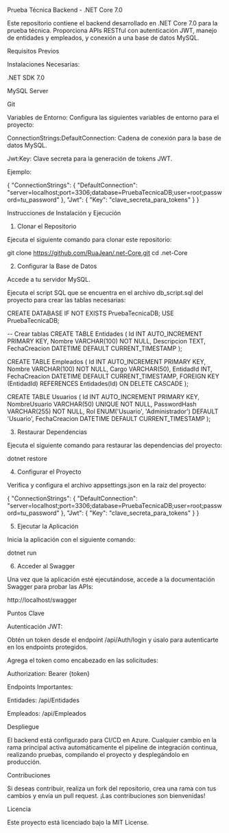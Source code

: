 Prueba Técnica Backend - .NET Core 7.0

Este repositorio contiene el backend desarrollado en .NET Core 7.0 para la prueba técnica. Proporciona APIs RESTful con autenticación JWT, manejo de entidades y empleados, y conexión a una base de datos MySQL.

Requisitos Previos

Instalaciones Necesarias:

.NET SDK 7.0

MySQL Server

Git

Variables de Entorno:
Configura las siguientes variables de entorno para el proyecto:

ConnectionStrings:DefaultConnection: Cadena de conexión para la base de datos MySQL.

Jwt:Key: Clave secreta para la generación de tokens JWT.

Ejemplo:

{
    "ConnectionStrings": {
        "DefaultConnection": "server=localhost;port=3306;database=PruebaTecnicaDB;user=root;password=tu_password"
    },
    "Jwt": {
        "Key": "clave_secreta_para_tokens"
    }
}

Instrucciones de Instalación y Ejecución

1. Clonar el Repositorio

Ejecuta el siguiente comando para clonar este repositorio:

git clone https://github.com/RuaJean/.net-Core.git
cd .net-Core

2. Configurar la Base de Datos

Accede a tu servidor MySQL.

Ejecuta el script SQL que se encuentra en el archivo db_script.sql del proyecto para crear las tablas necesarias:

CREATE DATABASE IF NOT EXISTS PruebaTecnicaDB;
USE PruebaTecnicaDB;

-- Crear tablas
CREATE TABLE Entidades (
    Id INT AUTO_INCREMENT PRIMARY KEY,
    Nombre VARCHAR(100) NOT NULL,
    Descripcion TEXT,
    FechaCreacion DATETIME DEFAULT CURRENT_TIMESTAMP
);

CREATE TABLE Empleados (
    Id INT AUTO_INCREMENT PRIMARY KEY,
    Nombre VARCHAR(100) NOT NULL,
    Cargo VARCHAR(50),
    EntidadId INT,
    FechaCreacion DATETIME DEFAULT CURRENT_TIMESTAMP,
    FOREIGN KEY (EntidadId) REFERENCES Entidades(Id) ON DELETE CASCADE
);

CREATE TABLE Usuarios (
    Id INT AUTO_INCREMENT PRIMARY KEY,
    NombreUsuario VARCHAR(50) UNIQUE NOT NULL,
    PasswordHash VARCHAR(255) NOT NULL,
    Rol ENUM('Usuario', 'Administrador') DEFAULT 'Usuario',
    FechaCreacion DATETIME DEFAULT CURRENT_TIMESTAMP
);

3. Restaurar Dependencias

Ejecuta el siguiente comando para restaurar las dependencias del proyecto:

dotnet restore

4. Configurar el Proyecto

Verifica y configura el archivo appsettings.json en la raíz del proyecto:

{
  "ConnectionStrings": {
    "DefaultConnection": "server=localhost;port=3306;database=PruebaTecnicaDB;user=root;password=tu_password"
  },
  "Jwt": {
    "Key": "clave_secreta_para_tokens"
  }
}

5. Ejecutar la Aplicación

Inicia la aplicación con el siguiente comando:

dotnet run

6. Acceder al Swagger

Una vez que la aplicación esté ejecutándose, accede a la documentación Swagger para probar las APIs:

http://localhost/swagger

Puntos Clave

Autenticación JWT:

Obtén un token desde el endpoint /api/Auth/login y úsalo para autenticarte en los endpoints protegidos.

Agrega el token como encabezado en las solicitudes:

Authorization: Bearer {token}

Endpoints Importantes:

Entidades: /api/Entidades

Empleados: /api/Empleados

Despliegue

El backend está configurado para CI/CD en Azure. Cualquier cambio en la rama principal activa automáticamente el pipeline de integración continua, realizando pruebas, compilando el proyecto y desplegándolo en producción.

Contribuciones

Si deseas contribuir, realiza un fork del repositorio, crea una rama con tus cambios y envía un pull request. ¡Las contribuciones son bienvenidas!

Licencia

Este proyecto está licenciado bajo la MIT License.
